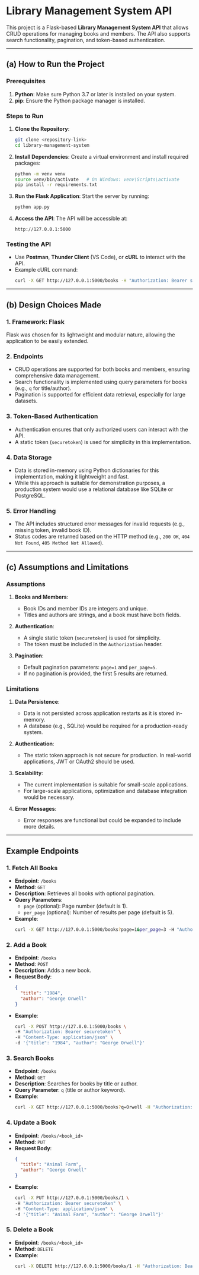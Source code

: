 # Library Management System API

This project is a Flask-based **Library Management System API** that allows CRUD operations for managing books and members. The API also supports search functionality, pagination, and token-based authentication.

---

## (a) How to Run the Project

### Prerequisites
1. **Python**: Make sure Python 3.7 or later is installed on your system.
2. **pip**: Ensure the Python package manager is installed.

### Steps to Run
1. **Clone the Repository**:
   ```bash
   git clone <repository-link>
   cd library-management-system
   ```

2. **Install Dependencies**:
   Create a virtual environment and install required packages:
   ```bash
   python -m venv venv
   source venv/bin/activate   # On Windows: venv\Scripts\activate
   pip install -r requirements.txt
   ```

3. **Run the Flask Application**:
   Start the server by running:
   ```bash
   python app.py
   ```
   
4. **Access the API**:
   The API will be accessible at:
   ```plaintext
   http://127.0.0.1:5000
   ```

### Testing the API
- Use **Postman**, **Thunder Client** (VS Code), or **cURL** to interact with the API.
- Example cURL command:
  ```bash
  curl -X GET http://127.0.0.1:5000/books -H "Authorization: Bearer securetoken"
  ```

---

## (b) Design Choices Made

### 1. **Framework: Flask**
Flask was chosen for its lightweight and modular nature, allowing the application to be easily extended.

### 2. **Endpoints**
- CRUD operations are supported for both books and members, ensuring comprehensive data management.
- Search functionality is implemented using query parameters for books (e.g., `q` for title/author).
- Pagination is supported for efficient data retrieval, especially for large datasets.

### 3. **Token-Based Authentication**
- Authentication ensures that only authorized users can interact with the API.
- A static token (`securetoken`) is used for simplicity in this implementation.

### 4. **Data Storage**
- Data is stored in-memory using Python dictionaries for this implementation, making it lightweight and fast.
- While this approach is suitable for demonstration purposes, a production system would use a relational database like SQLite or PostgreSQL.

### 5. **Error Handling**
- The API includes structured error messages for invalid requests (e.g., missing token, invalid book ID).
- Status codes are returned based on the HTTP method (e.g., `200 OK`, `404 Not Found`, `405 Method Not Allowed`).

---

## (c) Assumptions and Limitations

### Assumptions
1. **Books and Members**:
   - Book IDs and member IDs are integers and unique.
   - Titles and authors are strings, and a book must have both fields.

2. **Authentication**:
   - A single static token (`securetoken`) is used for simplicity.
   - The token must be included in the `Authorization` header.

3. **Pagination**:
   - Default pagination parameters: `page=1` and `per_page=5`.
   - If no pagination is provided, the first 5 results are returned.

### Limitations
1. **Data Persistence**:
   - Data is not persisted across application restarts as it is stored in-memory.
   - A database (e.g., SQLite) would be required for a production-ready system.

2. **Authentication**:
   - The static token approach is not secure for production. In real-world applications, JWT or OAuth2 should be used.

3. **Scalability**:
   - The current implementation is suitable for small-scale applications.
   - For large-scale applications, optimization and database integration would be necessary.

4. **Error Messages**:
   - Error responses are functional but could be expanded to include more details.

---

## Example Endpoints

### 1. Fetch All Books
- **Endpoint**: `/books`
- **Method**: `GET`
- **Description**: Retrieves all books with optional pagination.
- **Query Parameters**:
  - `page` (optional): Page number (default is 1).
  - `per_page` (optional): Number of results per page (default is 5).
- **Example**:
  ```bash
  curl -X GET http://127.0.0.1:5000/books?page=1&per_page=3 -H "Authorization: Bearer securetoken"
  ```

### 2. Add a Book
- **Endpoint**: `/books`
- **Method**: `POST`
- **Description**: Adds a new book.
- **Request Body**:
  ```json
  {
    "title": "1984",
    "author": "George Orwell"
  }
  ```
- **Example**:
  ```bash
  curl -X POST http://127.0.0.1:5000/books \
  -H "Authorization: Bearer securetoken" \
  -H "Content-Type: application/json" \
  -d '{"title": "1984", "author": "George Orwell"}'
  ```

### 3. Search Books
- **Endpoint**: `/books`
- **Method**: `GET`
- **Description**: Searches for books by title or author.
- **Query Parameter**: `q` (title or author keyword).
- **Example**:
  ```bash
  curl -X GET http://127.0.0.1:5000/books?q=Orwell -H "Authorization: Bearer securetoken"
  ```

### 4. Update a Book
- **Endpoint**: `/books/<book_id>`
- **Method**: `PUT`
- **Request Body**:
  ```json
  {
    "title": "Animal Farm",
    "author": "George Orwell"
  }
  ```
- **Example**:
  ```bash
  curl -X PUT http://127.0.0.1:5000/books/1 \
  -H "Authorization: Bearer securetoken" \
  -H "Content-Type: application/json" \
  -d '{"title": "Animal Farm", "author": "George Orwell"}'
  ```

### 5. Delete a Book
- **Endpoint**: `/books/<book_id>`
- **Method**: `DELETE`
- **Example**:
  ```bash
  curl -X DELETE http://127.0.0.1:5000/books/1 -H "Authorization: Bearer securetoken"
  ```

